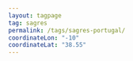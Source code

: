 ```yaml
---
layout: tagpage
tag: sagres
permalink: /tags/sagres-portugal/
coordinateLon: "-10"
coordinateLat: "38.55"
---
```


